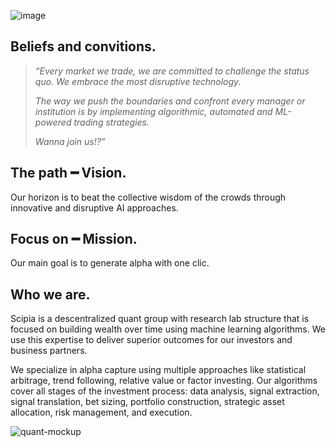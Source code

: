 ![image](https://user-images.githubusercontent.com/120015113/206425566-2c9f0ff7-5c2e-44d9-beda-9426dcb1e335.png)

<h2> Beliefs and convitions. </h2>

> _“Every market we trade, we are committed to challenge the status quo. We embrace the most disruptive technology._
> 
> _The way we push the boundaries and confront every manager or institution is by implementing algorithmic, automated and ML-powered trading strategies._
> 
> _Wanna join us!?”_


<h2> The path ━ Vision. </h2>

Our horizon is to beat the collective wisdom of the crowds through innovative and disruptive AI approaches.

<h2> Focus on ━ Mission. </h2>

Our main goal is to generate alpha with one clic.

<h2> Who we are. </h2>

Scipia is a descentralized quant group with research lab structure that is focused on building wealth over time using machine learning algorithms. We use this expertise to deliver superior outcomes for our investors and business partners.

We specialize in alpha capture using multiple approaches like statistical arbitrage, trend following, relative value or factor investing. Our algorithms cover all stages of the investment process: data analysis, signal extraction, signal translation, bet sizing, portfolio construction, strategic asset allocation, risk management, and execution.


![quant-mockup](https://user-images.githubusercontent.com/120015113/206424671-b2ca318a-ff58-4c5f-9813-2e7769035cea.png)
